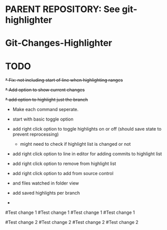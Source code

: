 # PARENT REPOSITORY: See git-highlighter

# Git-Changes-Highlighter

# TODO
~~* Fix: not including start of line when highlighting ranges~~

~~* Add option to show current changes~~

~~* add option to highlight just the branch~~

* Make each command seperate.

* start with basic toggle option
* add right click option to toggle highlights on or off (should save state to prevent reprocessing)
    * might need to check if highlight list is changed or not

* add right click option to line in editor for adding commits to highlight list

* add right click option to remove from highlight list

* add right click option to add from source control

* and files watched in folder view

* add saved highlights per branch

* 
#Test change 1
#Test change 1
#Test change 1
#Test change 1

#Test change 2
#Test change 2
#Test change 2
#Test change 2

